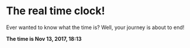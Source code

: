 # The real time clock!

Ever wanted to know what the time is? Well, your journey is about to end!

**The time is Nov 13, 2017, 18:13**